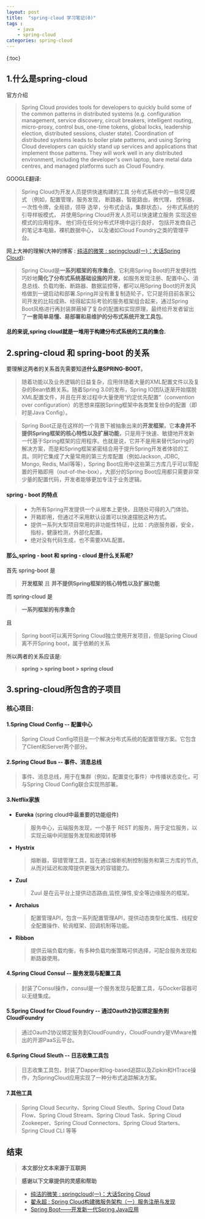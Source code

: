 ```yaml
---
layout: post
title:  "spring-cloud 学习笔记(0)"
tags : 
    - java
    - spring-cloud
categories: spring-cloud
---
```


{:toc}

## 1.什么是spring-cloud

官方介绍
>Spring Cloud provides tools for developers to quickly build 
some of the common patterns in distributed systems 
(e.g. configuration management, service discovery, 
circuit breakers, intelligent routing, micro-proxy, 
control bus, one-time tokens, global locks, leadership 
election, distributed sessions, cluster state). 
Coordination of distributed systems leads to boiler plate patterns, 
and using Spring Cloud developers can quickly stand up services and 
applications that implement those patterns. 
They will work well in any distributed environment, 
including the developer's own laptop, bare metal data centres, 
and managed platforms such as Cloud Foundry.

GOOGLE翻译: 
>Spring Cloud为开发人员提供快速构建的工具
分布式系统中的一些常见模式
（例如，配置管理，服务发现，
断路器，智能路由，微代理，
控制器，一次性令牌，全局锁，领导
选举，分布式会话，集群状态）。
分布式系统的引导样板模式，
并使用Spring Cloud开发人员可以快速建立服务
实现这些模式的应用程序。
他们将在任何分布式环境中运行良好，
包括开发商自己的笔记本电脑，裸机数据中心，
以及诸如Cloud Foundry之类的管理平台。

<!--more-->

网上大神的理解(大神的博客 : [纯洁的微笑 : springcloud(一)：大话Spring Cloud](http://www.ityouknow.com/springcloud/2017/05/01/simple-springcloud.html)):
>Spring Cloud是**一系列框架的有序集合**。它利用Spring Boot的开发便利性巧妙地**简化了分布式系统基础设施的开发**，如服务发现注册、配置中心、消息总线、负载均衡、断路器、数据监控等，都可以用Spring Boot的开发风格做到一键启动和部署.Spring并没有重复制造轮子，它只是将目前各家公司开发的比较成熟、经得起实际考验的服务框架组合起来，通过Spring Boot风格进行再封装屏蔽掉了复杂的配置和实现原理，最终给开发者留出了**一套简单易懂、易部署和易维护的分布式系统开发工具包**。


#### 总的来说,spring cloud就是一堆用于构建分布式系统的工具的集合.

## 2.spring-cloud 和 spring-boot 的关系

要理解这两者的关系首先需要知道**什么是SPRING-BOOT**。

>随着功能以及业务逻辑的日益复杂，应用伴随着大量的XML配置文件以及复杂的Bean依赖关系。随着Spring 3.0的发布，Spring IO团队逐渐开始摆脱XML配置文件，并且在开发过程中大量使用“约定优先配置”（convention over configuration）的思想来摆脱Spring框架中各类繁复纷杂的配置（即时是Java Config）。

>Spring Boot正是在这样的一个背景下被抽象出来的**开发框架**，它**本身并不提供Spring框架的核心特性以及扩展功能**，只是用于快速、敏捷地开发新一代基于Spring框架的应用程序。也就是说，它并不是用来替代Spring的解决方案，而是和Spring框架紧密结合用于提升Spring开发者体验的工具。同时它集成了大量常用的第三方库配置（例如Jackson, JDBC, Mongo, Redis, Mail等等），Spring Boot应用中这些第三方库几乎可以零配置的开箱即用（out-of-the-box），大部分的Spring Boot应用都只需要非常少量的配置代码，开发者能够更加专注于业务逻辑。

#### spring - boot 的特点
> - 为所有Spring开发提供一个从根本上更快，且随处可得的入门体验。
> - 开箱即用，但通过不采用默认设置可以快速摆脱这种方式。
> - 提供一系列大型项目常用的非功能性特征，比如：内嵌服务器，安全，指标，健康检测，外部化配置。
> - 绝对没有代码生成，也不需要XML配置。

#### 那么,spring - boot 和 spring - cloud 是什么关系呢?

首先 spring-boot 是
> **开发框架** 且 **并不提供Spring框架的核心特性以及扩展功能**

而 spring-cloud 是
> **一系列框架的有序集合**

且
>Spring boot可以离开Spring Cloud独立使用开发项目，但是Spring Cloud离不开Spring boot，属于依赖的关系

所以两者的关系应该是:
> **spring > spring boot > spring cloud**


## 3.spring-cloud所包含的子项目

### 核心项目:
#### 1.Spring Cloud Config -- 配置中心
>Spring Cloud Config项目是一个解决分布式系统的配置管理方案。它包含了Client和Server两个部分。

#### 2.Spring Cloud Bus -- 事件、消息总线
>事件、消息总线，用于在集群（例如，配置变化事件）中传播状态变化，可与Spring Cloud Config联合实现热部署。

#### 3.Netflix家族

- **Eureka** (spring cloud中最重要的功能组件)
	> 服务中心，云端服务发现，一个基于 REST 的服务，用于定位服务，以实现云端中间层服务发现和故障转移
- **Hystrix**
	> 熔断器，容错管理工具，旨在通过熔断机制控制服务和第三方库的节点,从而对延迟和故障提供更强大的容错能力。
- **Zuul**
	> Zuul 是在云平台上提供动态路由,监控,弹性,安全等边缘服务的框架。
- **Archaius**
	> 配置管理API，包含一系列配置管理API，提供动态类型化属性、线程安全配置操作、轮询框架、回调机制等功能。
- **Ribbon**
	> 提供云端负载均衡，有多种负载均衡策略可供选择，可配合服务发现和断路器使用。

#### 4.Spring Cloud Consul -- 服务发现与配置工具

>封装了Consul操作，consul是一个服务发现与配置工具，与Docker容器可以无缝集成。

#### 5.Spring Cloud for Cloud Foundry -- 通过Oauth2协议绑定服务到CloudFoundry

>通过Oauth2协议绑定服务到CloudFoundry，CloudFoundry是VMware推出的开源PaaS云平台。

#### 6.Spring Cloud Sleuth -- 日志收集工具包

>日志收集工具包，封装了Dapper和log-based追踪以及Zipkin和HTrace操作，为SpringCloud应用实现了一种分布式追踪解决方案。

#### 7.其他工具
>Spring Cloud Security、Spring Cloud Sleuth、Spring Cloud Data Flow、Spring Cloud Stream、Spring Cloud Task、Spring Cloud Zookeeper、Spring Cloud Connectors、Spring Cloud Starters、Spring Cloud CLI 等等


## 结束

>**本文部分文本来源于互联网**

>**感谢以下文章提供的灵感和帮助** 

> - [纯洁的微笑 : springcloud(一)：大话Spring Cloud](http://www.ityouknow.com/springcloud/2017/05/01/simple-springcloud.html)
> - [翟永超 : Spring Cloud构建微服务架构（一）服务注册与发现](http://blog.didispace.com/springcloud1/) 
> - [Spring Boot——开发新一代Spring Java应用](https://www.tianmaying.com/tutorial/spring-boot-overview)
